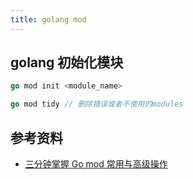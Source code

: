 ```yaml
---
title: golang mod
---
```


## golang 初始化模块

```go
go mod init <module_name>
```

```go
go mod tidy // 删除错误或者不使用的modules
```

## 参考资料

* [三分钟掌握 Go mod 常用与高级操作](https://www.cnblogs.com/huzhengyu/p/14582830.html)
